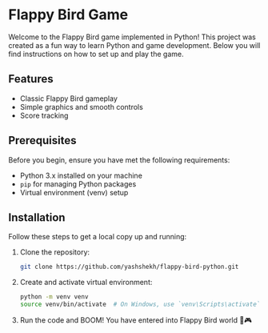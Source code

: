 # Flappy Bird Game

Welcome to the Flappy Bird game implemented in Python! This project was created as a fun way to learn Python and game development. Below you will find instructions on how to set up and play the game.

## Features
- Classic Flappy Bird gameplay
- Simple graphics and smooth controls
- Score tracking

## Prerequisites

Before you begin, ensure you have met the following requirements:

- Python 3.x installed on your machine
- `pip` for managing Python packages
- Virtual environment (venv) setup

## Installation

Follow these steps to get a local copy up and running:

1. Clone the repository:
   ```bash
   git clone https://github.com/yashshekh/flappy-bird-python.git
   
2. Create and activate virtual environment:
   ```bash
   python -m venv venv
   source venv/bin/activate  # On Windows, use `venv\Scripts\activate`
   
3. Run the code and BOOM! You have entered into Flappy Bird world 🚀🎮
    

